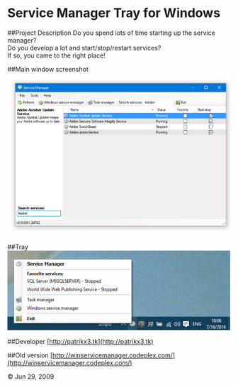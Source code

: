 # Service Manager Tray for Windows
  
##Project Description
Do you spend lots of time starting up the service manager?  
Do you develop a lot and start/stop/restart services?  
If so, you came to the right place!  

##Main window screenshot
![Main window screenshot](Artifacts/window.png)

##Tray
![Tray](Artifacts/tray.png)

##Developer
[http://patrikx3.tk](http://patrikx3.tk)

##Old version
[http://winservicemanager.codeplex.com/](http://winservicemanager.codeplex.com/)

&copy; Jun 29, 2009
